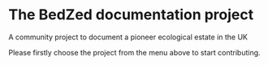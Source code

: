 # The BedZed documentation project
A community project to document a pioneer ecological estate in the UK

Please firstly choose the project from the menu above to start contributing.
